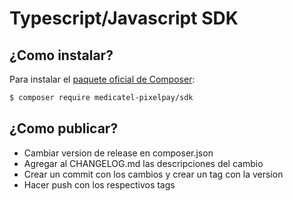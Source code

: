 # Typescript/Javascript SDK

## ¿Como instalar?

Para instalar el [paquete oficial de Composer](https://packagist.org/packages/pixelpay/sdk):

``` bash
$ composer require medicatel-pixelpay/sdk
```

## ¿Como publicar?

- Cambiar version de release en composer.json
- Agregar al CHANGELOG.md las descripciones del cambio
- Crear un commit con los cambios y crear un tag con la version
- Hacer push con los respectivos tags

